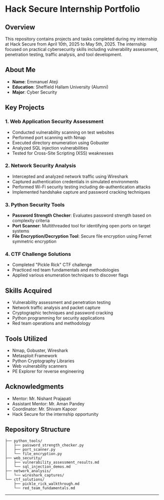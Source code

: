# Hack Secure Internship Portfolio

## Overview
This repository contains projects and tasks completed during my internship at Hack Secure from April 10th, 2025 to May 5th, 2025. The internship focused on practical cybersecurity skills including vulnerability assessment, penetration testing, traffic analysis, and tool development.

## About Me
- **Name**: Emmanuel Ateji
- **Education**: Sheffield Hallam University (Alumni)
- **Major**: Cyber Security

## Key Projects

### 1. Web Application Security Assessment
- Conducted vulnerability scanning on test websites
- Performed port scanning with Nmap
- Executed directory enumeration using Gobuster
- Analyzed SQL injection vulnerabilities
- Tested for Cross-Site Scripting (XSS) weaknesses

### 2. Network Security Analysis
- Intercepted and analyzed network traffic using Wireshark
- Captured authentication credentials in simulated environments
- Performed Wi-Fi security testing including de-authentication attacks
- Implemented handshake capture and password cracking techniques

### 3. Python Security Tools
- **Password Strength Checker**: Evaluates password strength based on complexity criteria
- **Port Scanner**: Multithreaded tool for identifying open ports on target systems
- **File Encryption/Decryption Tool**: Secure file encryption using Fernet symmetric encryption

### 4. CTF Challenge Solutions
- Completed "Pickle Rick" CTF challenge
- Practiced red team fundamentals and methodologies
- Applied various enumeration techniques to discover flags

## Skills Acquired
- Vulnerability assessment and penetration testing
- Network traffic analysis and packet capture
- Cryptographic techniques and password cracking
- Python programming for security applications
- Red team operations and methodology

## Tools Utilized
- Nmap, Gobuster, Wireshark
- Metasploit Framework
- Python Cryptography Libraries
- Web vulnerability scanners
- PE Explorer for reverse engineering

## Acknowledgments
- Mentor: Mr. Nishant Prajapati
- Assistant Mentor: Mr. Aman Pandey
- Coordinator: Mr. Shivam Kapoor
- Hack Secure for the internship opportunity

## Repository Structure
```
├── python_tools/
│   ├── password_strength_checker.py
│   ├── port_scanner.py
│   └── file_encryption.py
├── web_security/
│   ├── vulnerability_assessment_results.md
│   └── sql_injection_demos.md
├── network_analysis/
│   └── wireshark_captures/
└── ctf_solutions/
    ├── pickle_rick_walkthrough.md
    └── red_team_fundamentals.md
```

---
